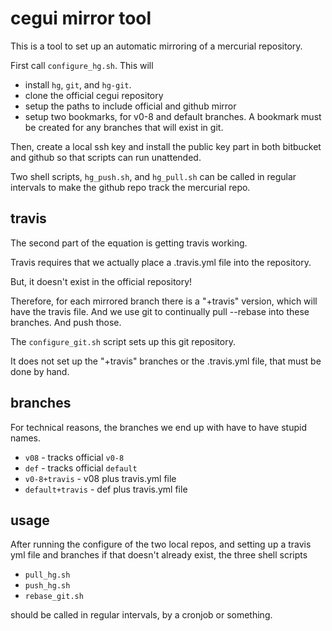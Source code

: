 cegui mirror tool
=================

This is a tool to set up an automatic mirroring of a mercurial repository.

First call `configure_hg.sh`. This will

* install `hg`, `git`, and `hg-git`.
* clone the official cegui repository
* setup the paths to include official and github mirror
* setup two bookmarks, for v0-8 and default branches. A bookmark must
  be created for any branches that will exist in git.

Then, create a local ssh key and install the public key part in both
bitbucket and github so that scripts can run unattended.

Two shell scripts, `hg_push.sh`, and `hg_pull.sh` can be called in regular
intervals to make the github repo track the mercurial repo.

travis
------

The second part of the equation is getting travis working.

Travis requires that we actually place a .travis.yml file into the repository.

But, it doesn't exist in the official repository!

Therefore, for each mirrored branch there is a "+travis" version, which will
have the  travis file. And we use git to continually pull --rebase into these
branches. And push those.

The `configure_git.sh` script sets up this git repository.

It does not set up the "+travis" branches or the .travis.yml file, that must
be done by hand.

branches
--------

For technical reasons, the branches we end up with have to have stupid names.

* `v08` - tracks official `v0-8`
* `def` - tracks official `default`
* `v0-8+travis` - v08 plus travis.yml file
* `default+travis` - def plus travis.yml file

usage
-----

After running the configure of the two local repos, and setting up a travis yml
file and branches if that doesn't already exist, the three shell scripts

* `pull_hg.sh`
* `push_hg.sh`
* `rebase_git.sh`

should be called in regular intervals, by a cronjob or something.
